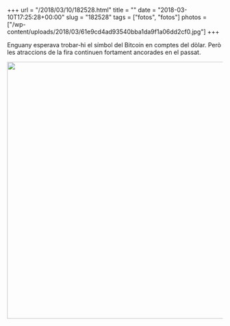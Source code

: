 +++
url = "/2018/03/10/182528.html"
title = ""
date = "2018-03-10T17:25:28+00:00"
slug = "182528"
tags = ["fotos", "fotos"]
photos = ["/wp-content/uploads/2018/03/61e9cd4ad93540bba1da9f1a06dd2cf0.jpg"]
+++

Enguany esperava trobar-hi el símbol del Bitcoin en comptes del dòlar. Però les atraccions de la fira continuen fortament ancorades en el passat.

<img src="/wp-content/uploads/2018/03/61e9cd4ad93540bba1da9f1a06dd2cf0.jpg" width="600" height="600" />

